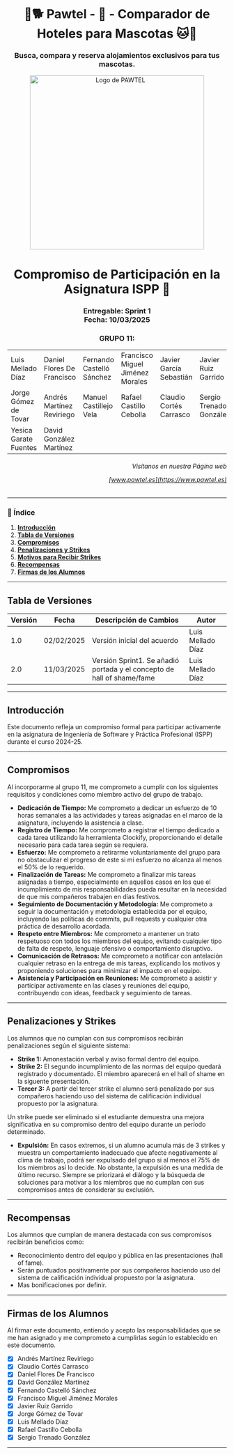 <h1 align="center">🐾🐕 Pawtel - 🏨 - Comparador de Hoteles para Mascotas 🐱🐾 </h1>
<h3 align="center">Busca, compara y reserva alojamientos exclusivos para tus mascotas.</h3>
<p align="center">
  <img src="https://github.com/LuisMelladoDiaz/Pawtel-ComparadorDeHotelesParaMascotas/blob/task/personalizar_md/frontend/src/assets/pawtel.jpg?raw=true" alt="Logo de PAWTEL" width="400">
</p>
<h1 align="center"> Compromiso de Participación en la Asignatura ISPP 🚀</h1>
<h3 align="center"> Entregable: Sprint 1  <br> Fecha: 10/03/2025  
<h3 align="center"> GRUPO 11:</h3>

|                          |                          |                          |                          |                          |                          |
|--------------------------|--------------------------|--------------------------|--------------------------|--------------------------|--------------------------|
| Luis Mellado Díaz | Daniel Flores De Francisco | Fernando Castelló Sánchez | Francisco Miguel Jiménez Morales | Javier García Sebastián | Javier Ruiz Garrido |
| Jorge Gómez de Tovar      | Andrés Martínez Reviriego | Manuel Castillejo Vela    | Rafael Castillo Cebolla | Claudio Cortés Carrasco | Sergio Trenado González |
| Yesica Garate Fuentes     | David González Martínez |                          |                          |                          |                          |

<h6 align="right"> Visítanos en nuestra Página web

[www.pawtel.es](https://www.pawtel.es)   
</h6>


---
 
### 📌 Índice
 1. [**Introducción**](#introducción)  
 2. [**Tabla de Versiones**](#tabla-de-versiones)  
 3. [**Compromisos**](#compromisos)  
 4. [**Penalizaciones y Strikes**](#penalizaciones-y-strikes)  
 5. [**Motivos para Recibir Strikes**](#motivos-para-recibir-strikes)  
 6. [**Recompensas**](#recompensas)  
 7. [**Firmas de los Alumnos**](#firmas-de-los-alumnos)  

 ---
 
 ## **Tabla de Versiones**
 | Versión | Fecha       | Descripción de Cambios              | Autor  |
 |---------|-------------|-------------------------------------|--------|
 | 1.0     | 02/02/2025  | Versión inicial del acuerdo        | Luis Mellado Díaz |
 | 2.0     | 11/03/2025  | Versión Sprint1. Se añadió portada y el concepto de hall of shame/fame       | Luis Mellado Díaz |

 ---
 
 ## **Introducción**
 Este documento refleja un compromiso formal para participar activamente en la asignatura de Ingeniería de Software y Práctica Profesional (ISPP) durante el curso 2024-25.
 
 ---
 
 ## **Compromisos**
 Al incorporarme al grupo 11, me comprometo a cumplir con los siguientes requisitos y condiciones como miembro activo del grupo de trabajo.
 
 - **Dedicación de Tiempo:** Me comprometo a dedicar un esfuerzo de 10 horas semanales a las actividades y tareas asignadas en el marco de la asignatura, incluyendo la asistencia a clase.
 - **Registro de Tiempo:** Me comprometo a registrar el tiempo dedicado a cada tarea utilizando la herramienta Clockify, proporcionando el detalle necesario para cada tarea según se requiera.
 - **Esfuerzo:** Me comprometo a retirarme voluntariamente del grupo para no obstaculizar el progreso de este si mi esfuerzo no alcanza al menos el 50% de lo requerido.
 - **Finalización de Tareas:** Me comprometo a finalizar mis tareas asignadas a tiempo, especialmente en aquellos casos en los que el incumplimiento de mis responsabilidades pueda resultar en la necesidad de que mis compañeros trabajen en días festivos.
 - **Seguimiento de Documentación y Metodología:** Me comprometo a seguir la documentación y metodología establecida por el equipo, incluyendo las políticas de commits, pull requests y cualquier otra práctica de desarrollo acordada.
 - **Respeto entre Miembros:** Me comprometo a mantener un trato respetuoso con todos los miembros del equipo, evitando cualquier tipo de falta de respeto, lenguaje ofensivo o comportamiento disruptivo.
 - **Comunicación de Retrasos:** Me comprometo a notificar con antelación cualquier retraso en la entrega de mis tareas, explicando los motivos y proponiendo soluciones para minimizar el impacto en el equipo.
 - **Asistencia y Participación en Reuniones:** Me comprometo a asistir y participar activamente en las clases y reuniones del equipo, contribuyendo con ideas, feedback y seguimiento de tareas.
 ---
 
 ## **Penalizaciones y Strikes**
 Los alumnos que no cumplan con sus compromisos recibirán penalizaciones según el siguiente sistema:
 
 - **Strike 1:** Amonestación verbal y aviso formal dentro del equipo.
 - **Strike 2:** El segundo incumplimiento de las normas del equipo quedará registrado y documentado. El miembro aparecerá en el hall of shame en la siguente presentación.
 - **Tercer 3:** A partir del tercer strike el alumno será penalizado por sus compañeros haciendo uso del sistema de calificación individual propuesto por la asignatura.
 
 Un strike puede ser eliminado si el estudiante demuestra una mejora significativa en su compromiso dentro del equipo durante un período determinado.
 
 - **Expulsión:** En casos extremos, si un alumno acumula más de 3 strikes y muestra un comportamiento inadecuado que afecte negativamente al clima de trabajo, podrá ser expulsado del grupo si al menos el 75% de los miembros así lo decide. No obstante, la expulsión es una medida de último recurso. Siempre se priorizará el diálogo y la búsqueda de soluciones para motivar a los miembros que no cumplan con sus compromisos antes de considerar su exclusión.
 ---
 
 ## **Recompensas**
 Los alumnos que cumplan de manera destacada con sus compromisos recibirán beneficios como:
 
 - Reconocimiento dentro del equipo y pública en las presentaciones (hall of fame).
 - Serán puntuados positivamente por sus compañeros haciendo uso del sistema de calificación individual propuesto por la asignatura.
 - Mas bonificaciones por definir.
 
 ---
 
 ## **Firmas de los Alumnos**
 Al firmar este documento, entiendo y acepto las responsabilidades que se me han asignado y me comprometo a cumplirlas según lo establecido en este documento.
 
 - [x] Andrés Martínez Reviriego  
 - [x] Claudio Cortés Carrasco  
 - [x] Daniel Flores De Francisco  
 - [x] David González Martínez  
 - [x] Fernando Castelló Sánchez  
 - [x] Francisco Miguel Jiménez Morales  
 - [x] Javier Ruiz Garrido  
 - [x] Jorge Gómez de Tovar  
 - [x] Luis Mellado Díaz  
 - [x] Rafael Castillo Cebolla  
 - [x] Sergio Trenado González  
 
 ---

